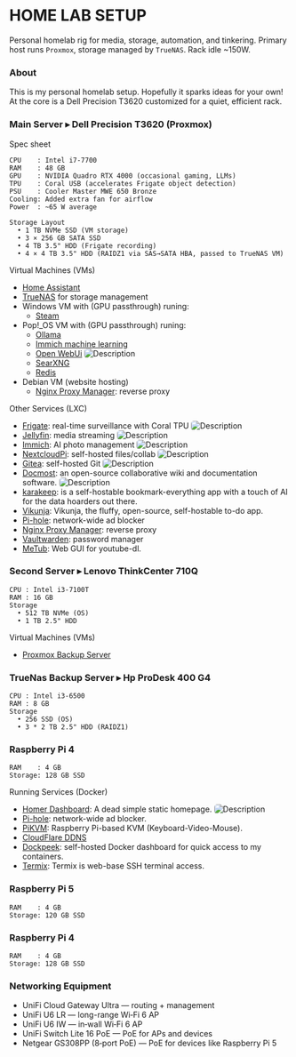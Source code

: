 # HOME LAB SETUP

Personal homelab rig for media, storage, automation, and tinkering.
Primary host runs `Proxmox`, storage managed by `TrueNAS`. Rack idle ~150W.


### About

This is my personal homelab setup. Hopefully it sparks ideas for your own!
At the core is a Dell Precision T3620 customized for a quiet, efficient rack.

### Main Server ▸ Dell Precision T3620 (Proxmox)

Spec sheet

```
CPU    : Intel i7-7700
RAM    : 48 GB
GPU    : NVIDIA Quadro RTX 4000 (occasional gaming, LLMs)
TPU    : Coral USB (accelerates Frigate object detection)
PSU    : Cooler Master MWE 650 Bronze
Cooling: Added extra fan for airflow
Power  : ~65 W average

Storage Layout
  • 1 TB NVMe SSD (VM storage)
  • 3 × 256 GB SATA SSD
  • 4 TB 3.5" HDD (Frigate recording)
  • 4 × 4 TB 3.5" HDD (RAIDZ1 via SAS→SATA HBA, passed to TrueNAS VM)
```

Virtual Machines (VMs)
- [Home Assistant](https://www.home-assistant.io/)
- [TrueNAS](https://www.truenas.com/) for storage management
- Windows VM with (GPU passthrough) runing:
  - [Steam](https://store.steampowered.com/?l=french)
- Pop!_OS VM with (GPU passthrough) runing:
  - [Ollama](https://ollama.com/)
  - [Immich machine learning](https://docs.immich.app/guides/remote-machine-learning/)
  - [Open WebUi](https://docs.openwebui.com/) <img src="images/openwebui.png" alt="Description" style="box-shadow: 20px 20px 20px \#888;border-radius: 5px;">
  - [SearXNG](https://docs.searxng.org/)
  - [Redis](https://redis.io/docs/latest/operate/oss_and_stack/)
- Debian VM (website hosting)
  - [Nginx Proxy Manager](https://nginxproxymanager.com/): reverse proxy

Other Services (LXC)
- [Frigate](https://frigate.video/): real-time surveillance with Coral TPU <img src="images/frigate.png" alt="Description" style="box-shadow: 20px 20px 20px \#888;border-radius: 5px;">
- [Jellyfin](https://jellyfin.org/): media streaming <img src="images/Jellyfin.jpg" alt="Description" style="box-shadow: 20px 20px 20px \#888;border-radius: 5px;">
- [Immich](https://immich.app/): AI photo management <img src="images/immich.png" alt="Description" style="box-shadow: 20px 20px 20px \#888;border-radius: 5px;">
- [NextcloudPi](https://ownyourbits.com/nextcloudpi/): self-hosted files/collab <img src="images/nextcloud.png" alt="Description" style="box-shadow: 20px 20px 20px \#888;border-radius: 5px;">
- [Gitea](https://gitea.io/en-us/): self-hosted Git <img src="images/gitea.png" alt="Description" style="box-shadow: 0px 0px 10px \#888;border-radius: 5px;">
- [Docmost](https://docmost.com/docs/category/self-hosting/): an open-source collaborative wiki and documentation software. <img src="images/docmost.png" alt="Description" style="box-shadow: 0px 0px 10px \#888;border-radius: 5px;"> 
- [karakeep](https://github.com/karakeep-app/karakeep): is a self-hostable bookmark-everything app with a touch of AI for the data hoarders out there.
- [Vikunja](https://vikunja.io/): Vikunja, the fluffy, open-source, self-hostable to-do app.
- [Pi-hole](https://pi-hole.net/): network-wide ad blocker
- [Nginx Proxy Manager](https://nginxproxymanager.com/): reverse proxy
- [Vaultwarden](https://github.com/dani-garcia/vaultwarden): password manager
- [MeTub](https://github.com/alexta69/metube): Web GUI for youtube-dl.

### Second Server ▸ Lenovo ThinkCenter 710Q


```
CPU : Intel i3-7100T
RAM : 16 GB
Storage
  • 512 TB NVMe (OS)
  • 1 TB 2.5" HDD
```

Virtual Machines (VMs)
- [Proxmox Backup Server](https://www.proxmox.com/en/proxmox-backup-server)

### TrueNas Backup Server ▸ Hp ProDesk 400 G4


```
CPU : Intel i3-6500
RAM : 8 GB
Storage
  • 256 SSD (OS)
  • 3 * 2 TB 2.5" HDD (RAIDZ1)
```

### Raspberry Pi 4

```
RAM    : 4 GB
Storage: 128 GB SSD
```

Running Services (Docker)
- [Homer Dashboard](https://github.com/bastienwirtz/homer): A dead simple static homepage. <img src="images/homer.png" alt="Description" style="box-shadow: 0px 0px 10px \#888;border-radius: 5px;"> 
- [Pi-hole](https://pi-hole.net/): network-wide ad blocker.
- [PiKVM](https://github.com/pikvm/pikvm): Raspberry Pi-based KVM (Keyboard-Video-Mouse).
- [CloudFlare DDNS](https://hub.docker.com/r/oznu/cloudflare-ddns/)
- [Dockpeek](https://github.com/dockpeek/dockpeek): self-hosted Docker dashboard for quick access to my containers.
- [Termix](https://github.com/Termix-SSH/Termix): Termix is web-base SSH terminal access.

### Raspberry Pi 5

```
RAM    : 4 GB
Storage: 120 GB SSD
```


### Raspberry Pi 4

```
RAM    : 4 GB
Storage: 128 GB SSD
```

### Networking Equipment

- UniFi Cloud Gateway Ultra — routing + management
- UniFi U6 LR — long-range Wi‑Fi 6 AP
- UniFi U6 IW — in‑wall Wi‑Fi 6 AP
- UniFi Switch Lite 16 PoE — PoE for APs and devices
- Netgear GS308PP (8‑port PoE) — PoE for devices like Raspberry Pi 5
